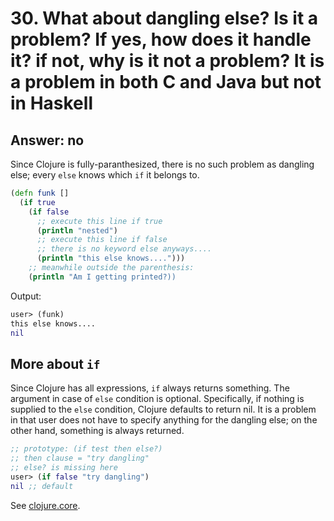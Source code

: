 # 30. What about dangling else? Is it a problem? If yes, how does it handle it? if not, why is it not a problem? It is a problem in both C and Java but not in Haskell

## Answer: no

Since Clojure is fully-paranthesized, there is no such problem as dangling else; every `else` knows which `if` it belongs to.

```clojure
(defn funk []
  (if true
    (if false 
      ;; execute this line if true
      (println "nested")
      ;; execute this line if false
      ;; there is no keyword else anyways....
      (println "this else knows....")))
    ;; meanwhile outside the parenthesis: 
    (println "Am I getting printed?))
```

Output:

```clojure
user> (funk)
this else knows....
nil
```


## More about `if`

Since Clojure has all expressions, `if` always returns something. The argument in case of `else` condition is optional. Specifically, if nothing is supplied to the `else` condition, Clojure defaults to return nil. It is a problem in that user does not have to specify anything for the dangling else; on the other hand, something is always returned.

``` clj
;; prototype: (if test then else?)
;; then clause = "try dangling"
;; else? is missing here
user> (if false "try dangling")
nil ;; default
```


See [clojure.core](https://clojuredocs.org/clojure.core/if). 
